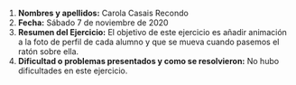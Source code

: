 1. **Nombres y apellidos:** Carola Casais Recondo
2. **Fecha:** Sábado 7 de noviembre de 2020
3. **Resumen del Ejercicio:** El objetivo de este ejercicio es añadir animación a la foto de perfil de cada alumno y que se mueva cuando pasemos el ratón sobre ella.
4. **Dificultad o problemas presentados y como se resolvieron:** No hubo dificultades en este ejercicio.
